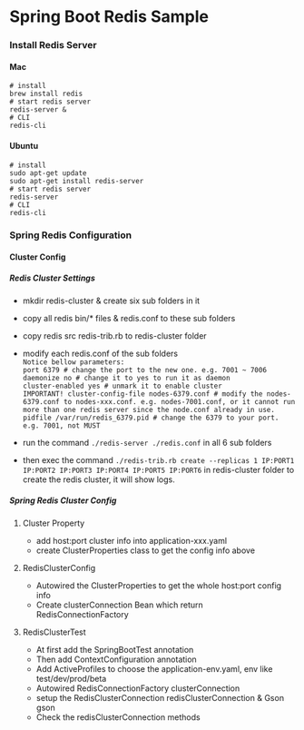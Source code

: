 # Spring Boot Redis Sample

### Install Redis Server
#### Mac
    # install
    brew install redis
    # start redis server
    redis-server &
    # CLI
    redis-cli

#### Ubuntu
    # install
    sudo apt-get update
    sudo apt-get install redis-server
    # start redis server
    redis-server
    # CLI
    redis-cli

### Spring Redis Configuration
#### Cluster Config
##### Redis Cluster Settings
* mkdir redis-cluster & create six sub folders in it
* copy all redis bin/* files & redis.conf to these sub folders
* copy redis src redis-trib.rb to redis-cluster folder
* modify each redis.conf of the sub folders  
    ```Notice bellow parameters:```  
    ```port 6379 # change the port to the new one. e.g. 7001 ~ 7006```  
    ```daemonize no # change it to yes to run it as daemon```  
    ```cluster-enabled yes # unmark it to enable cluster```  
    ```IMPORTANT! cluster-config-file nodes-6379.conf # modify the nodes-6379.conf to nodes-xxx.conf. e.g. nodes-7001.conf, or it cannot run more than one redis server since the node.conf already in use.```  
    ```pidfile /var/run/redis_6379.pid # change the 6379 to your port. e.g. 7001, not MUST```   

* run the command ```./redis-server ./redis.conf``` in all 6 sub folders
* then exec the command ```./redis-trib.rb create --replicas 1 IP:PORT1 IP:PORT2 IP:PORT3 IP:PORT4 IP:PORT5 IP:PORT6``` in redis-cluster folder to create the redis cluster, it will show logs.  

##### Spring Redis Cluster Config
1. Cluster Property  
    * add host:port cluster info into application-xxx.yaml
    * create ClusterProperties class to get the config info above

2. RedisClusterConfig
    * Autowired the ClusterProperties to get the whole host:port config info
    * Create clusterConnection Bean which return RedisConnectionFactory

3. RedisClusterTest  
    * At first add the SpringBootTest annotation
    * Then add ContextConfiguration annotation
    * Add ActiveProfiles to choose the application-env.yaml, env like test/dev/prod/beta
    * Autowired RedisConnectionFactory clusterConnection
    * setup the RedisClusterConnection redisClusterConnection & Gson gson
    * Check the redisClusterConnection methods

